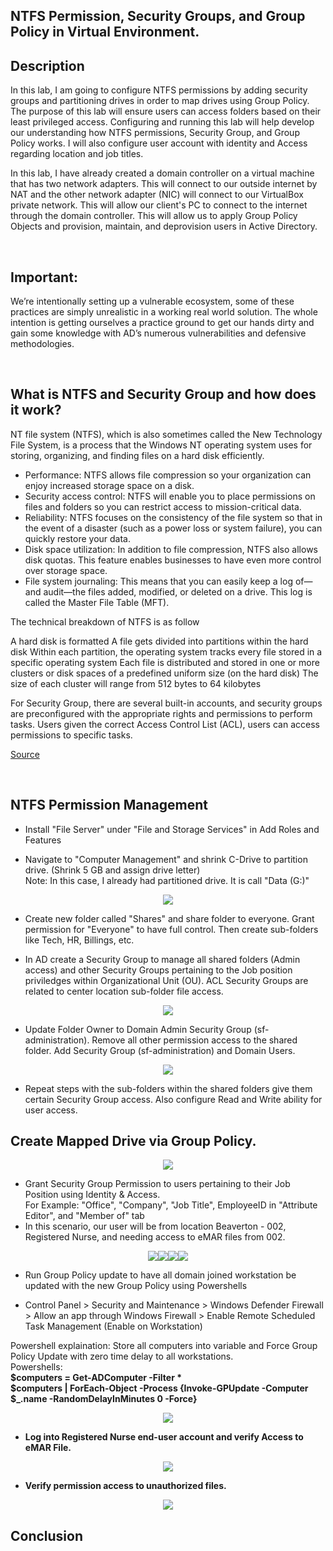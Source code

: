 
## NTFS Permission, Security Groups, and Group Policy in Virtual Environment.

## Description
In this lab, I am going to configure NTFS permissions by adding security groups and partitioning drives in order to map drives using Group Policy. The purpose of this lab will ensure users can access folders based on their least privileged access. Configuring and running this lab will help develop our understanding how NTFS permissions, Security Group, and Group Policy works. I will also configure user account with identity and Access regarding location and job titles.

In this lab, I have already created a domain controller on a virtual machine that has two network adapters. This will connect to our outside internet by NAT and the other network adapter (NIC) will connect to our VirtualBox private network. This will allow our client's PC to connect to the internet through the domain controller. This will allow us to apply Group Policy Objects and provision, maintain, and deprovision users in Active Directory.

<br>

## Important:

We’re intentionally setting up a vulnerable ecosystem, some of these practices are simply unrealistic in a working real world solution.
The whole intention is getting ourselves a practice ground to get our hands dirty and gain some knowledge with AD’s numerous vulnerabilities and defensive methodologies.
  
<br>

## What is NTFS and Security Group and how does it work?

NT file system (NTFS), which is also sometimes called the New Technology File System, is a process that the Windows NT operating system uses for storing, organizing, and finding files on a hard disk efficiently.

- Performance: NTFS allows file compression so your organization can enjoy increased storage space on a disk.
- Security access control: NTFS will enable you to place permissions on files and folders so you can restrict access to mission-critical data.
- Reliability: NTFS focuses on the consistency of the file system so that in the event of a disaster (such as a power loss or system failure), you can quickly restore your data.
- Disk space utilization: In addition to file compression, NTFS also allows disk quotas. This feature enables businesses to have even more control over storage space.
- File system journaling: This means that you can easily keep a log of⁠—and audit⁠—the files added, modified, or deleted on a drive. This log is called the Master File Table (MFT).

The technical breakdown of NTFS is as follow

A hard disk is formatted
A file gets divided into partitions within the hard disk
Within each partition, the operating system tracks every file stored in a specific operating system
Each file is distributed and stored in one or more clusters or disk spaces of a predefined uniform size (on the hard disk)
The size of each cluster will range from 512 bytes to 64 kilobytes

For Security Group, there are several built-in accounts, and security groups are preconfigured with the appropriate rights and permissions to perform tasks. Users given the correct Access Control List (ACL), users can access permissions to specific tasks.

</p>

[Source](https://www.datto.com/blog/what-is-ntfs-and-how-does-it-work)

<br>

## NTFS Permission Management
- Install "File Server" under "File and Storage Services" in Add Roles and Features

- Navigate to "Computer Management" and shrink C-Drive to partition drive. (Shrink 5 GB and assign drive letter) <br/>
Note: In this case, I already had partitioned drive. It is call "Data (G:)"
<p align="center"> 
<img src="https://imgur.com/vjeroGg.png"/>

- Create new folder called "Shares" and share folder to everyone. Grant permission for "Everyone" to have full control. Then create sub-folders like Tech, HR, Billings, etc.

- In AD create a Security Group to manage all shared folders (Admin access) and other Security Groups pertaining to the Job position priviledges within Organizational Unit (OU). ACL Security Groups are related to center location sub-folder file access.
<p align="center"> 
<img src="https://imgur.com/rdN9ZS3.png"/>

- Update Folder Owner to Domain Admin Security Group (sf-administration). Remove all other permission access to the shared folder. Add Security Group (sf-administration) and Domain Users.
<p align="center"> 
<img src="https://imgur.com/oH9psTe.png"/>

- Repeat steps with the sub-folders within the shared folders give them certain Security Group access. Also configure Read and Write ability for user access.

## Create Mapped Drive via Group Policy.
<p align="center"> 
<img src="https://imgur.com/ZIRpihu.png"/>

- Grant Security Group Permission to users pertaining to their Job Position using Identity & Access. <br/>
For Example: "Office", "Company", "Job Title", EmployeeID in "Attribute Editor", and "Member of" tab <br/>
- In this scenario, our user will be from location Beaverton - 002, Registered Nurse, and needing access to eMAR files from 002.
<p align="center"> 
<img src="https://imgur.com/nC9QoIG.png"/><img src="https://imgur.com/VyQbvbZ.png"/><img src="https://imgur.com/MSyu9mv.png"/><img src="https://imgur.com/GSP7Tim.png"/>

- Run Group Policy update to have all domain joined workstation be updated with the new Group Policy using Powershells

- Control Panel > Security and Maintenance > Windows Defender Firewall > Allow an app through Windows Firewall > Enable Remote Scheduled Task Management (Enable on Workstation)

Powershell explaination: Store all computers into variable and Force Group Policy Update with zero time delay to all workstations. <br/>
Powershells: <br/>
<B>$computers = Get-ADComputer -Filter * <br/>
$computers | ForEach-Object -Process {Invoke-GPUpdate -Computer $_.name -RandomDelayInMinutes 0 -Force} <B> 
<br/>
<p align="center"> 
<img src="https://imgur.com/61v7a0b.png"/>

- Log into Registered Nurse end-user account and verify Access to eMAR File.
<p align="center"> 
<img src="https://imgur.com/TdgpVAG.png"/>


- Verify permission access to unauthorized files.
<p align="center"> 
<img src="https://imgur.com/joQMdV4.png"/>

## Conclusion
